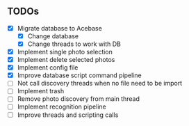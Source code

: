 ## TODOs
- [x] Migrate database to Acebase
  - [x] Change database
  - [x] Change threads to work with DB
- [x] Implement single photo selection
- [x] Implement delete selected photos
- [x] Implement config file
- [x] Improve database script command pipeline
- [ ] Not call discovery threads when no file need to be import
- [ ] Implement trash
- [ ] Remove photo discovery from main thread
- [ ] Implement recognition pipeline
- [ ] Improve threads and scripting calls